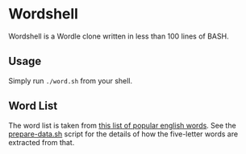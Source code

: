 # Wordshell

Wordshell is a Wordle clone written in less than 100 lines of BASH.

## Usage

Simply run `./word.sh` from your shell.

## Word List

The word list is taken from [this list of popular english words](https://github.com/dolph/dictionary/blob/master/popular.txt). See the [prepare-data.sh](https://github.com/seb-jones/wordshell/blob/main/prepare-data.sh) script for the details of how the five-letter words are extracted from that.

